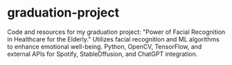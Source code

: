 # graduation-project
Code and resources for my graduation project: "Power of Facial Recognition in Healthcare for the Elderly." Utilizes facial recognition and ML algorithms to enhance emotional well-being. Python, OpenCV, TensorFlow, and external APIs for Spotify, StableDffusion, and ChatGPT integration.
